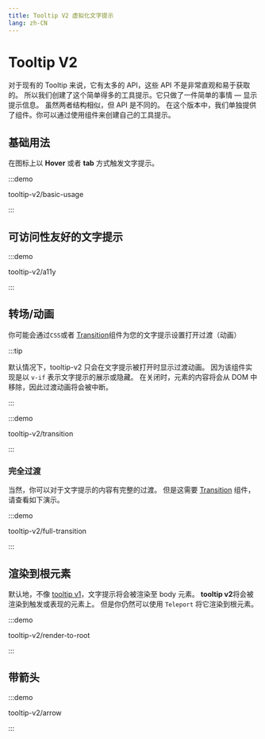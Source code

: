 ```yaml
---
title: Tooltip V2 虚拟化文字提示
lang: zh-CN
---
```


# Tooltip V2

对于现有的 Tooltip 来说，它有太多的 API，这些 API 不是非常直观和易于获取的。 所以我们创建了这个简单得多的工具提示。它只做了一件简单的事情 — 显示提示信息。 虽然两者结构相似，但 API 是不同的。 在这个版本中，我们单独提供了组件。你可以通过使用组件来创建自己的工具提示。

## 基础用法

在图标上以 **Hover** 或者 **tab** 方式触发文字提示。

:::demo

tooltip-v2/basic-usage

:::

## 可访问性友好的文字提示

:::demo

tooltip-v2/a11y

:::

## 转场/动画

你可能会通过`CSS`或者 [Transition](https://vuejs.org/guide/built-ins/transition.html#transition)组件为您的文字提示设置打开过渡（动画）

:::tip

默认情况下，tooltip-v2 只会在文字提示被打开时显示过渡动画。 因为该组件实现是以 `v-if` 表示文字提示的展示或隐藏。 在关闭时，元素的内容将会从 DOM 中移除，因此过渡动画将会被中断。

:::

:::demo

tooltip-v2/transition

:::

### 完全过渡

当然，你可以对于文字提示的内容有完整的过渡。 但是这需要 [Transition](https://vuejs.org/guide/built-ins/transition.html#transition) 组件，请查看如下演示。

:::demo

tooltip-v2/full-transition

:::

## 渲染到根元素

默认地，不像 [tooltip v1](./tooltip.md)，文字提示将会被渲染至 body 元素。 **tooltip v2**将会被渲染到触发或表现的元素上。 但是你仍然可以使用 `Teleport` 将它渲染到根元素。

:::demo

tooltip-v2/render-to-root

:::

## 带箭头

:::demo

tooltip-v2/arrow

:::

<!-- ## Composing your own tooltip

## Tooltip V2 APIs

### Tooltip Root

### Tooltip Trigger

### Tooltip Content

### Tooltip Arrow

### Tooltip Reference -->
